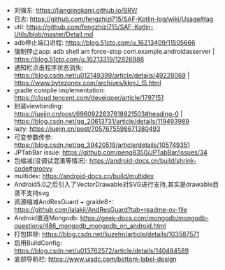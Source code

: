 - 刘强东: https://liangjingkanji.github.io/BRV/
- 日志: https://github.com/fengzhizi715/SAF-Kotlin-log/wiki/Usage#tag
- util: https://github.com/fengzhizi715/SAF-Kotlin-Utils/blob/master/Detail.md
- adb停止端口进程: https://blog.51cto.com/u_16213409/11505666
- 强制停止app: adb shell am force-stop com.example.androidasserver | https://blog.51cto.com/u_16213319/12826988
- 通知栏点击程序状态消失: https://blog.csdn.net/u012149399/article/details/49228069 | https://www.bytezonex.com/archives/kkrrJ_lS.html
- gradle compile implementation: https://cloud.tencent.com/developer/article/1797151
- 封装viewbinding: https://juejin.cn/post/6960922637618921503#heading-0 | https://blog.csdn.net/qq_20613731/article/details/119493989
- lazy: https://juejin.cn/post/7057675598671380493
- 可变参数传参: https://blog.csdn.net/qq_39420519/article/details/105749351
- JPTabBar issue: https://github.com/peng8350/JPTabBar/issues/34
- 包缩减(没调试混淆等情况): https://android-docs.cn/build/shrink-code#groovy
- multidex: https://android-docs.cn/build/multidex
- Android5.0之后引入了VectorDrawable对SVG进行支持,其实是drawable目录不支持svg
- 资源缩减AndResGuard + gralde8+: https://github.com/lalakii/AndResGuard?tab=readme-ov-file
- Android直连Mongodb: https://geek-docs.com/mongodb/mongodb-questions/486_mongodb_mongodb_on_android.html
- 打包排除: https://blog.csdn.net/liuzehn/article/details/103587571
- 启用BuildConfig: https://blog.csdn.net/u013762572/article/details/140484589
- 底部导航栏: https://www.uisdc.com/bottom-label-design